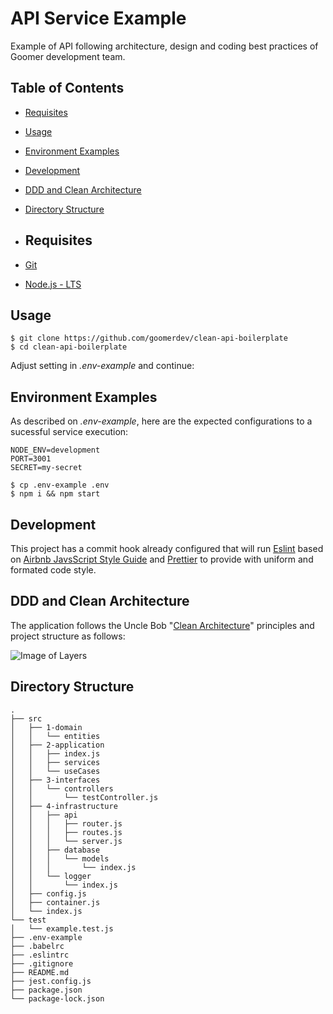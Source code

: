# API Service Example

Example of API following architecture, design and coding best practices of Goomer development team.

## Table of Contents

+ [Requisites](#requisites)
+ [Usage](#usage)
+ [Environment Examples](#environment-examples)
+ [Development](#development)
+ [DDD and Clean Architecture](#ddd-and-clean-architecture)
+ [Directory Structure](#directory-structure)

+ ## Requisites

+ [Git](https://git-scm.com/downloads/)
+ [Node.js - LTS](https://nodejs.org/en/download/)

## Usage

```console
$ git clone https://github.com/goomerdev/clean-api-boilerplate
$ cd clean-api-boilerplate
```
Adjust setting in *.env-example* and continue:

## Environment Examples

As described on *.env-example*, here are the expected configurations to a sucessful service execution:

```env
NODE_ENV=development
PORT=3001
SECRET=my-secret
```
```console
$ cp .env-example .env
$ npm i && npm start
```

## Development

This project has a commit hook already configured that will run [Eslint](https://github.com/eslint/eslint) based on [Airbnb JavsScript Style Guide](https://github.com/airbnb/javascript) and [Prettier](https://github.com/prettier/prettier) to provide with uniform and formated code style.

## DDD and Clean Architecture

The application follows the Uncle Bob "[Clean Architecture](https://8thlight.com/blog/uncle-bob/2012/08/13/the-clean-architecture.html)" principles and project structure as follows:

![Image of Layers](http://blog.cleancoder.com/uncle-bob/images/2012-08-13-the-clean-architecture/CleanArchitecture.jpg)

## Directory Structure

```
.
├── src
│   ├── 1-domain
│   │   └── entities
│   ├── 2-application
│   │   ├── index.js
│   │   ├── services
│   │   └── useCases
│   ├── 3-interfaces
│   │   └── controllers
│   │       └── testController.js
│   ├── 4-infrastructure
│   │   ├── api
│   │   │   ├── router.js
│   │   │   ├── routes.js
│   │   │   └── server.js
│   │   ├── database
│   │   │   └── models
│   │   │       └── index.js
│   │   └── logger
│   │       └── index.js
│   ├── config.js
│   ├── container.js
│   └── index.js
└── test
│   └── example.test.js
├── .env-example
├── .babelrc
├── .eslintrc
├── .gitignore
├── README.md
├── jest.config.js
├── package.json
└── package-lock.json

```
